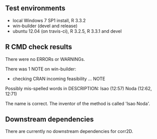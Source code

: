 ## Test environments
* local Windows 7 SP1 install, R 3.3.2
* win-builder (devel and release)
* ubuntu 12.04 (on travis-ci), R 3.2.5, R 3.3.1 and devel

## R CMD check results
There were no ERRORs or WARNINGs.

There was 1 NOTE on win-builder:
* checking CRAN incoming feasibility ... NOTE

Possibly mis-spelled words in DESCRIPTION:
  Isao (12:57)
  Noda (12:62, 12:71)
  
  The name is correct. The inventor of the method is called 'Isao Noda'.

## Downstream dependencies
There are currently no downstream dependencies for corr2D.